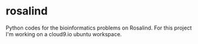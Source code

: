 # rosalind
Python codes for the bioinformatics problems on Rosalind.
For this project I'm working on a cloud9.io ubuntu workspace.
